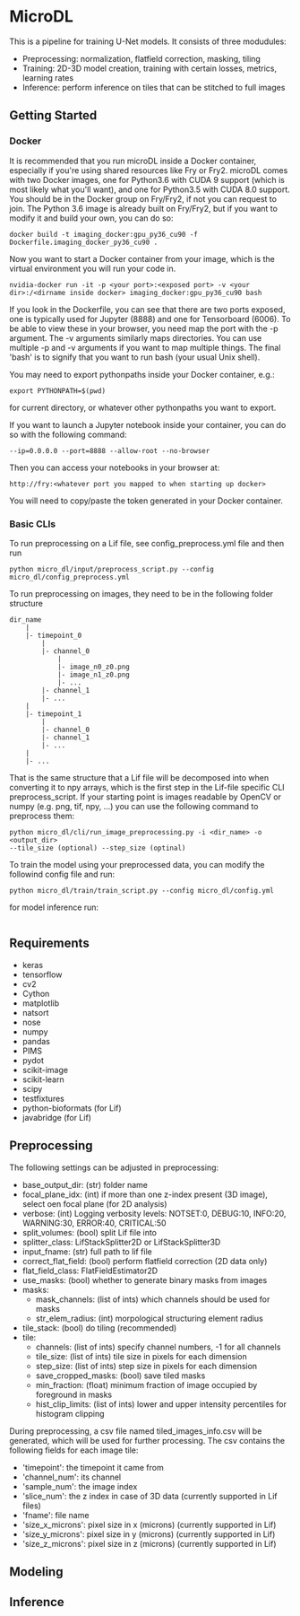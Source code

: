 # MicroDL

This is a pipeline for training U-Net models. It consists of three modudules:

* Preprocessing: normalization, flatfield correction, masking, tiling
* Training: 2D-3D model creation, training with certain losses, metrics, learning rates
* Inference: perform inference on tiles that can be stitched to full images

## Getting Started

### Docker

It is recommended that you run microDL inside a Docker container, especially if you're using shared resources like Fry
or Fry2. microDL comes with two Docker images, one for Python3.6 with CUDA 9 support (which is most likely what
you'll want), and one for Python3.5 with CUDA 8.0 support. You should be in the Docker group on Fry/Fry2, if not you
can request to join. The Python 3.6 image is already built on Fry/Fry2, but if you want to modify it and build your own,
you can do so:
```
docker build -t imaging_docker:gpu_py36_cu90 -f Dockerfile.imaging_docker_py36_cu90 .
```
Now you want to start a Docker container from your image, which is the virtual environment you will run your code in.
```buildoutcfg
nvidia-docker run -it -p <your port>:<exposed port> -v <your dir>:/<dirname inside docker> imaging_docker:gpu_py36_cu90 bash
```
If you look in the Dockerfile, you can see that there are two ports exposed, one is typically used for Jupyter (8888)
and one for Tensorboard (6006). To be able to view these in your browser, you need map the port with the -p argument.
The -v arguments similarly maps directories. You can use multiple -p and -v arguments if you want to map multiple things.
The final 'bash' is to signify that you want to run bash (your usual Unix shell). 

You may need to export pythonpaths inside your Docker container, e.g.:
```buildoutcfg
export PYTHONPATH=$(pwd)
```
for current directory, or whatever other pythonpaths you want to export.

If you want to launch a Jupyter notebook inside your container, you can do so with the following command:
```buildoutcfg
--ip=0.0.0.0 --port=8888 --allow-root --no-browser
```
Then you can access your notebooks in your browser at:
```buildoutcfg
http://fry:<whatever port you mapped to when starting up docker>
```
You will need to copy/paste the token generated in your Docker container.

### Basic CLIs

To run preprocessing on a Lif file, see config_preprocess.yml file
and then run

```buildoutcfg
python micro_dl/input/preprocess_script.py --config micro_dl/config_preprocess.yml
```

To run preprocessing on images, they need to be in the following folder structure

```buildoutcfg
dir_name
    |
    |- timepoint_0
        |
        |- channel_0
            |
            |- image_n0_z0.png
            |- image_n1_z0.png
            |- ...           
        |- channel_1
        |- ...
    |
    |- timepoint_1
        |
        |- channel_0
        |- channel_1
        |- ...
    |
    |- ...
```
That is the same structure that a Lif file will be decomposed into when converting it to
npy arrays, which is the first step in the Lif-file specific CLI preprocess_script.
If your starting point is images readable by OpenCV or numpy (e.g. png, tif, npy, ...)
you can use the following command to preprocess them:

```buildoutcfg
python micro_dl/cli/run_image_preprocessing.py -i <dir_name> -o <output_dir>
--tile_size (optional) --step_size (optinal)
```

To train the model using your preprocessed data, you can modify the followind config file and run:

```buildoutcfg
python micro_dl/train/train_script.py --config micro_dl/config.yml
```

for model inference run:
```buildoutcfg

```

## Requirements

* keras
* tensorflow
* cv2
* Cython
* matplotlib
* natsort
* nose
* numpy
* pandas
* PIMS
* pydot
* scikit-image
* scikit-learn
* scipy
* testfixtures
* python-bioformats (for Lif)
* javabridge (for Lif)


## Preprocessing

The following settings can be adjusted in preprocessing:
* base_output_dir: (str) folder name
* focal_plane_idx: (int) if more than one z-index present (3D image), select oen focal plane (for 2D analysis)
* verbose: (int) Logging verbosity levels: NOTSET:0, DEBUG:10, INFO:20, WARNING:30, ERROR:40, CRITICAL:50
* split_volumes: (bool) split Lif file into 
* splitter_class: LifStackSplitter2D or LifStackSplitter3D
* input_fname: (str) full path to lif file
* correct_flat_field: (bool) perform flatfield correction (2D data only)
* flat_field_class: FlatFieldEstimator2D
* use_masks: (bool) whether to generate binary masks from images
* masks:
    * mask_channels: (list of ints) which channels should be used for masks
    * str_elem_radius: (int) morpological structuring element radius
* tile_stack: (bool) do tiling (recommended)
* tile:
    * channels: (list of ints) specify channel numbers, -1 for all channels
    * tile_size: (list of ints) tile size in pixels for each dimension
    * step_size: (list of ints) step size in pixels for each dimension
    * save_cropped_masks: (bool) save tiled masks
    * min_fraction: (float) minimum fraction of image occupied by foreground in masks
    * hist_clip_limits: (list of ints) lower and upper intensity percentiles for histogram clipping

During preprocessing, a csv file named tiled_images_info.csv will be generated, which
will be used for further processing. The csv contains the following fields for each image tile:

* 'timepoint': the timepoint it came from
* 'channel_num': its channel
* 'sample_num': the image index 
* 'slice_num': the z index in case of 3D data (currently supported in Lif files)
* 'fname': file name
* 'size_x_microns': pixel size in x (microns) (currently supported in Lif)
* 'size_y_microns': pixel size in y (microns) (currently supported in Lif)
* 'size_z_microns': pixel size in z (microns) (currently supported in Lif)


## Modeling


## Inference
